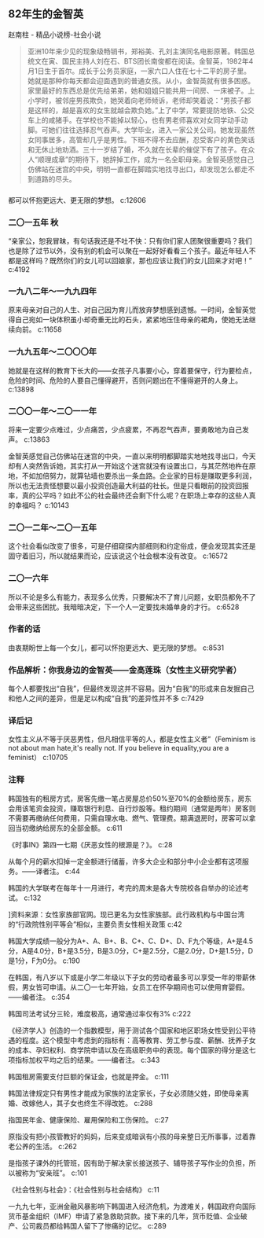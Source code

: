 ## 82年生的金智英

赵南柱  -  精品小说榜-社会小说

> 亚洲10年来少见的现象级畅销书，郑裕美、孔刘主演同名电影原著。韩国总统文在寅、国民主持人刘在石、BTS团长南俊都在阅读。金智英，1982年4月1日生于首尔。成长于公务员家庭，一家六口人住在七十二平的房子里。她就是那种你每天都会迎面遇到的普通女孩。从小，金智英就有很多困惑。家里最好的东西总是优先给弟弟，她和姐姐只能共用一间房、一床被子。上小学时，被邻座男孩欺负，她哭着向老师倾诉，老师却笑着说：“男孩子都是这样的，越是喜欢的女生就越会欺负她。”上了中学，常要提防地铁、公交车上的咸猪手。在学校也不能掉以轻心，也有男老师喜欢对女同学动手动脚。可她们往往选择忍气吞声。大学毕业，进入一家公关公司。她发现虽然女同事居多，高管却几乎是男性。下班不得不去应酬，忍受客户的黄色笑话和无休止地劝酒。三十一岁结了婚，不久就在长辈的催促下有了孩子。在众人“顺理成章”的期待下，她辞掉工作，成为一名全职母亲。金智英感觉自己仿佛站在迷宫的中央，明明一直都在脚踏实地找寻出口，却发现怎么都走不到道路的尽头。

### 

都可以怀抱更远大、更无限的梦想。 c:12606

### 二〇一五年 秋

“亲家公，恕我冒昧，有句话我还是不吐不快：只有你们家人团聚很重要吗？我们也是除了过节以外，没有别的机会可以聚在一起好好看看三个孩子。最近年轻人不都是这样吗？既然你们的女儿可以回娘家，那也应该让我们的女儿回来才对吧！” c:4192

### 一九八二年～一九九四年

原来母亲对自己的人生、对自己因为育儿而放弃梦想感到遗憾。一时间，金智英觉得自己宛如一块体积虽小却奇重无比的石头，紧紧地压住母亲的裙角，使她无法继续向前。 c:11658

### 一九九五年～二〇〇〇年

她就是在这样的教育下长大的——女孩子凡事要小心，穿着要保守，行为要检点，危险的时间、危险的人要自己懂得避开，否则问题出在不懂得避开的人身上。 c:13898

### 二〇〇一年～二〇一一年

将来一定要少点难过，少点痛苦，少点疲累，不再忍气吞声，要勇敢地为自己发声。 c:13863

金智英感觉自己仿佛站在迷宫的中央，一直以来明明都脚踏实地地找寻出口，今天却有人突然告诉她，其实打从一开始这个迷宫就没有设置出口，与其茫然地杵在原地，不如加倍努力，就算钻墙也要杀出一条血路。企业家的目标是赚取更多利润，所以也无法责怪想要以最小投资创造最大利益的社长。但是只看眼前的投资回报率，真的公平吗？如此不公的社会最终还会剩下什么呢？在职场上幸存的这些人真的幸福吗？ c:10143

### 二〇一二年～二〇一五年

这个社会看似改变了很多，可是仔细窥探内部细则和约定俗成，便会发现其实还是固守着旧习，所以就结果而论，应该说这个社会根本没有改变。 c:16572

### 二〇一六年

所以不论是多么有能力，表现多么优秀，只要解决不了育儿问题，女职员都免不了会带来这些困扰。我暗暗决定，下一个人一定要找未婚单身的才行。 c:6528

### 作者的话

由衷期盼世上每一个女儿，都可以怀抱更远大、更无限的梦想。 c:8531

### 作品解析：你我身边的金智英——金高莲珠（女性主义研究学者）

每个人都要找出“自我”，但最终发现这并不容易。因为“自我”的形成来自发掘自己和他人之间的差异，但是足以构成“自我”的差异性并不多 c:7429

### 译后记

女性主义从不等于厌恶男性，但凡相信平等的人，都是女性主义者”（Feminism is not about man hate,it's really not. If you believe in equality,you are a feminist） c:10705

### 注释

韩国独有的租房方式，房客先缴一笔占房屋总价50%至70%的金额给房东，房东会用该笔资金投资，赚取银行利息、自行炒股等。租约期间（通常是两年）房客则不需要再缴纳任何费用，只需自理水电、燃气、管理费。期满退房时，房客可以拿回当初缴纳给房东的全部金额。 c:611

《时事IN》第四一七期《厌恶女性的根源是？》。 c:28

从每个月的薪水扣掉一定金额进行储蓄，许多大企业和部分中小企业都有这项服务。——译者注。 c:44

韩国的大学联考在每年十一月进行，考完的周末是各大专院校各自举办的论述考试。 c:132

]资料来源：女性家族部官网。现已更名为女性家族部。此行政机构与中国台湾的“行政院性别平等会”相似，主要负责女性相关政策 c:42

韩国大学成绩一般分为A+、A、B+、B、C+、C、D+、D、F九个等级，A+是4.5分，A是4.0分，B+是3.5分，B是3.0分，C+是2.5分，C是2.0分，D+是1.5分，D是1分，F为0分。 c:190

在韩国，有八岁以下或是小学二年级以下子女的劳动者最多可以享受一年的带薪休假，男女皆可申请。从二〇一七年开始，女员工在怀孕期间也可以使用育婴假。——编者注。 c:354

韩国司法考试分三轮，难度极高，通常通过率仅有3% c:222

《经济学人》创造的一个指数模型，用于测试各个国家和地区职场女性受到公平待遇的程度。这个模型中考虑到的指标有：高等教育、劳工参与度、薪酬、抚养子女的成本、孕妇权利、商学院申请以及在高级职务中的表现。每个国家的得分是这七项指标加权平均之后的结果。——编者注。 c:343

韩国租房需要支付巨额的保证金，也就是押金。 c:111

韩国法律规定只有男性才能成为家族的法定家长，子女必须随父姓，即使母亲离婚、改嫁他人，其子女也终生不得改姓。 c:288

指国民年金、健康保险、雇用保险和工伤保险。 c:27

原指没有把小孩管教好的妈妈，后来变成暗讽有小孩的母亲整日无所事事，过着靠老公养的生活。 c:262

是指孩子课外的托管班，因有助于解决家长接送孩子、辅导孩子写作业的负担，所以被称为“安亲班”。 c:101

《社会性别与社会》：《社会性别与社会结构》 c:11

一九九七年，亚洲金融风暴影响下韩国进入经济危机，为渡难关，韩国政府向国际货币基金组织（IMF）申请了紧急救助贷款。接下来的几年，货币贬值、企业破产、公司裁员都给韩国人留下了惨痛的记忆。 c:289
